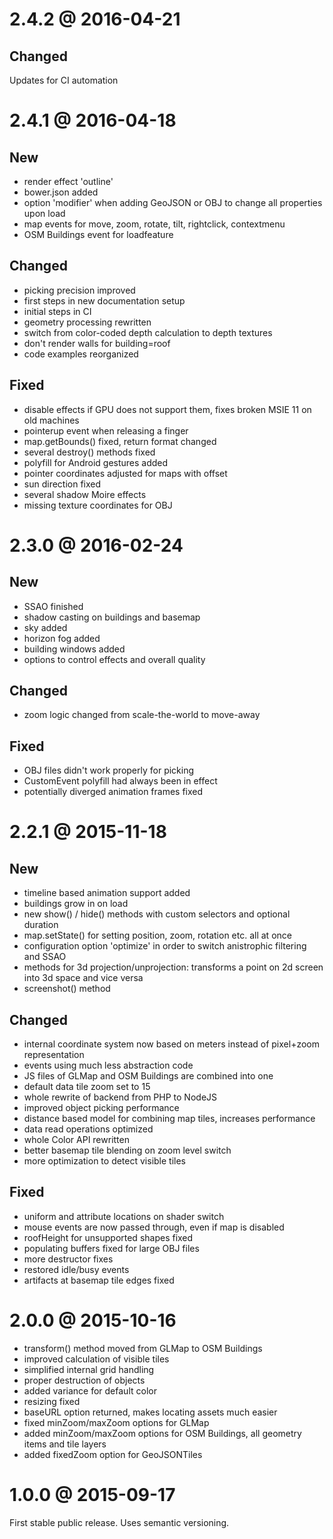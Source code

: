 
# 2.4.2 @ 2016-04-21

## Changed

Updates for CI automation


# 2.4.1 @ 2016-04-18

## New

- render effect 'outline'
- bower.json added
- option 'modifier' when adding GeoJSON or OBJ to change all properties upon load
- map events for move, zoom, rotate, tilt, rightclick, contextmenu
- OSM Buildings event for loadfeature

## Changed

- picking precision improved
- first steps in new documentation setup
- initial steps in CI
- geometry processing rewritten
- switch from color-coded depth calculation to depth textures
- don't render walls for building=roof
- code examples reorganized

## Fixed

- disable effects if GPU does not support them, fixes broken MSIE 11 on old machines
- pointerup event when releasing a finger
- map.getBounds() fixed, return format changed
- several destroy() methods fixed
- polyfill for Android gestures added
- pointer coordinates adjusted for maps with offset
- sun direction fixed
- several shadow Moire effects
- missing texture coordinates for OBJ


# 2.3.0 @ 2016-02-24

## New

- SSAO finished
- shadow casting on buildings and basemap
- sky added
- horizon fog added
- building windows added
- options to control effects and overall quality

## Changed

- zoom logic changed from scale-the-world to move-away

## Fixed

- OBJ files didn't work properly for picking
- CustomEvent polyfill had always been in effect
- potentially diverged animation frames fixed


# 2.2.1 @ 2015-11-18

## New

- timeline based animation support added
- buildings grow in on load
- new show() / hide() methods with custom selectors and optional duration
- map.setState() for setting position, zoom, rotation etc. all at once
- configuration option 'optimize' in order to switch anistrophic filtering and SSAO
- methods for 3d projection/unprojection: transforms a point on 2d screen into 3d space and vice versa
- screenshot() method

## Changed

- internal coordinate system now based on meters instead of pixel+zoom representation
- events using much less abstraction code
- JS files of GLMap and OSM Buildings are combined into one
- default data tile zoom set to 15
- whole rewrite of backend from PHP to NodeJS
- improved object picking performance
- distance based model for combining map tiles, increases performance
- data read operations optimized
- whole Color API rewritten
- better basemap tile blending on zoom level switch
- more optimization to detect visible tiles

## Fixed

- uniform and attribute locations on shader switch
- mouse events are now passed through, even if map is disabled
- roofHeight for unsupported shapes fixed
- populating buffers fixed for large OBJ files
- more destructor fixes
- restored idle/busy events
- artifacts at basemap tile edges fixed


# 2.0.0 @ 2015-10-16

- transform() method moved from GLMap to OSM Buildings
- improved calculation of visible tiles
- simplified internal grid handling
- proper destruction of objects
- added variance for default color
- resizing fixed
- baseURL option returned, makes locating assets much easier 
- fixed minZoom/maxZoom options for GLMap
- added minZoom/maxZoom options for OSM Buildings, all geometry items and tile layers
- added fixedZoom option for GeoJSONTiles


# 1.0.0 @ 2015-09-17

First stable public release.
Uses semantic versioning.
